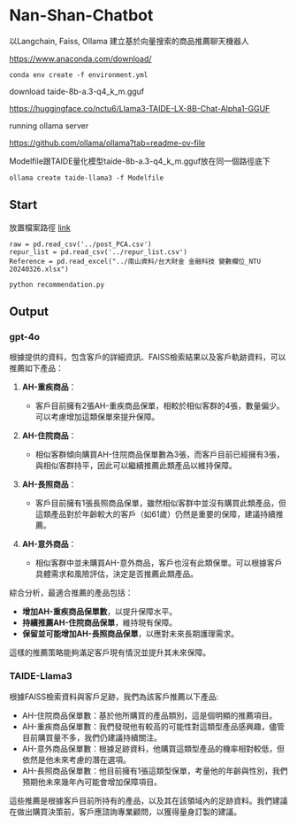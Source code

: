 # Nan-Shan-Chatbot

以Langchain, Faiss, Ollama 建立基於向量搜索的商品推薦聊天機器人


https://www.anaconda.com/download/

```conda env create -f environment.yml```

download taide-8b-a.3-q4_k_m.gguf

https://huggingface.co/nctu6/Llama3-TAIDE-LX-8B-Chat-Alpha1-GGUF

running ollama server

https://github.com/ollama/ollama?tab=readme-ov-file


Modelfile跟TAIDE量化模型taide-8b-a.3-q4_k_m.gguf放在同一個路徑底下

```ollama create taide-llama3 -f Modelfile```

## Start

放置檔案路徑
[link](https://drive.google.com/drive/folders/1O0hD32MNuYnyON4CVo6fdVhNjv-Wb_4G?usp=drive_link)
```
raw = pd.read_csv('../post_PCA.csv')
repur_list = pd.read_csv('../repur_list.csv')
Reference = pd.read_excel("../南山資料/台大財金 金融科技 變數欄位_NTU 20240326.xlsx")
```

```python recommendation.py```


## Output

### gpt-4o

根據提供的資料，包含客戶的詳細資訊、FAISS檢索結果以及客戶軌跡資料，可以推薦如下產品：

1. **AH-重疾商品**：
   - 客戶目前擁有2張AH-重疾商品保單，相較於相似客群的4張，數量偏少。可以考慮增加這類保單來提升保障。

2. **AH-住院商品**：
   - 相似客群傾向購買AH-住院商品保單數為3張，而客戶目前已經擁有3張，與相似客群持平，因此可以繼續推薦此類產品以維持保障。

3. **AH-長照商品**：
   - 客戶目前擁有1張長照商品保單，雖然相似客群中並沒有購買此類產品，但這類產品對於年齡較大的客戶（如61歲）仍然是重要的保障，建議持續推薦。

4. **AH-意外商品**：
   - 相似客群中並未購買AH-意外商品，客戶也沒有此類保單。可以根據客戶具體需求和風險評估，決定是否推薦此類產品。

綜合分析，最適合推薦的產品包括：
- **增加AH-重疾商品保單數**，以提升保障水平。
- **持續推薦AH-住院商品保單**，維持現有保障。
- **保留並可能增加AH-長照商品保單**，以應對未來長期護理需求。

這樣的推薦策略能夠滿足客戶現有情況並提升其未來保障。

### TAIDE-Llama3

根據FAISS檢索資料與客戶足跡，我們為該客戶推薦以下產品:

* AH-住院商品保單數：基於他所購買的產品類別，這是個明顯的推薦項目。
* AH-重疾商品保單數：我們發現他有較高的可能性對這類型產品感興趣，儘管目前購買量不多，我們仍建議持續關注。
* AH-意外商品保單數：根據足跡資料，他購買這類型產品的機率相對較低，但依然是他未來考慮的潛在選項。
* AH-長照商品保單數：他目前擁有1張這類型保單，考量他的年齡與性別，我們預期他未來幾年內可能會增加保障項目。

這些推薦是根據客戶目前所持有的產品，以及其在該領域內的足跡資料。我們建議在做出購買決策前，客戶應諮詢專業顧問，以獲得量身訂製的建議。
